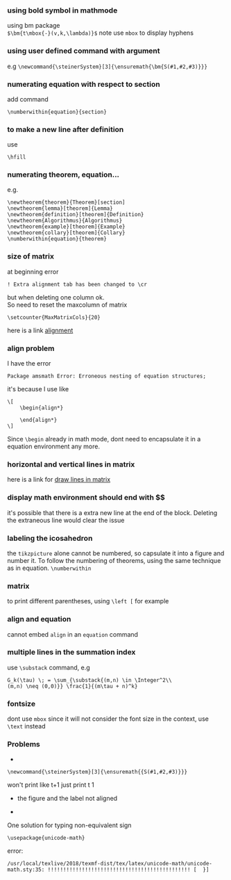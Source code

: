 ### using bold symbol in mathmode
using bm package  
`$\bm{t\mbox{-}(v,k,\lambda)}$`
note use `mbox` to display hyphens

### using user defined command with argument
e.g
`\newcommand{\steinerSystem}[3]{\ensuremath{\bm{S(#1,#2,#3)}}}` 

### numerating equation with respect to section
add command 
```
\numberwithin{equation}{section}
```

### to make a new line after definition
use 
```
\hfill
```

### numerating theorem, equation...
e.g.
```
\newtheorem{theorem}{Theorem}[section]
\newtheorem{lemma}[theorem]{Lemma}
\newtheorem{definition}[theorem]{Definition}
\newtheorem{Algorithmus}{Algorithmus}
\newtheorem{example}[theorem]{Example}
\newtheorem{collary}[theorem]{Collary}
\numberwithin{equation}{theorem}
```


### size of matrix
at beginning error
```
! Extra alignment tab has been changed to \cr
```
but when deleting one column ok.  
So need to reset the maxcolumn of matrix 
```
\setcounter{MaxMatrixCols}{20}
```  
here is a link [alignment](https://texfaq.org/FAQ-altabcr)

### align problem
I have the error
```
Package amsmath Error: Erroneous nesting of equation structures;
```
it's because I use like
```
\[
	\begin{align*}

	\end{align*}
\]
```  
Since `\begin` already in math mode, dont need to encapsulate it in a equation environment any more.

### horizontal and vertical lines in matrix

here is a link for [draw lines in matrix](https://tex.stackexchange.com/questions/253739/vertical-and-horizontal-line-in-a-matrix)
### display math environment should end with $$
it's possible that there is a extra new line at the end of the block. Deleting the extraneous line would clear the issue

### labeling the icosahedron
the `tikzpicture` alone cannot be numbered, so capsulate it into a figure and number it. To follow the numbering of theorems, using the same technique as in equation. `\numberwithin`

### matrix 
to print different parentheses, using `\left [` for example

### align and equation
cannot embed `align` in an `equation` command

### multiple lines in the summation index
use `\substack` command, e.g
```
G_k(\tau) \; = \sum_{\substack{(m,n) \in \Integer^2\\				 (m,n) \neq (0,0)}} \frac{1}{(m\tau + n)^k}
```

### fontsize
dont use `mbox` since it will not consider the font size in the context, use `\text` instead
### Problems
*
```
\newcommand{\steinerSystem}[3]{\ensuremath{{S(#1,#2,#3)}}}
```  
won't print like t+1 just print t 1
* the figure and the label not aligned

* 
One solution for typing non-equivalent sign
```
\usepackage{unicode-math}
```  
error:
```
/usr/local/texlive/2018/texmf-dist/tex/latex/unicode-math/unicode-math.sty:35: !!!!!!!!!!!!!!!!!!!!!!!!!!!!!!!!!!!!!!!!!!!!!! [  }]
```
